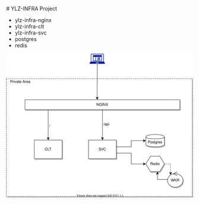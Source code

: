# YLZ-INFRA Project

- ylz-infra-nginx
- ylz-infra-clt
- ylz-infra-svc
- postgres
- redis

![High-Level Design](./images/High-Level_Design.svg)
